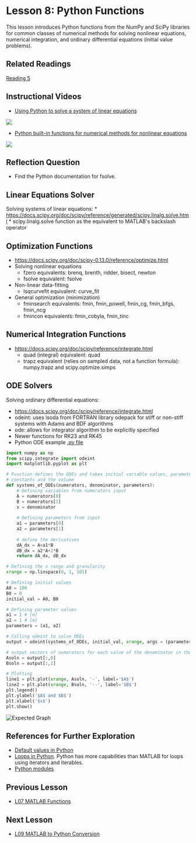 # **Lesson 8: Python Functions**

This lesson introduces Python functions from the NumPy and SciPy libraries for common classes of numerical methods for solving nonlinear equations, numerical integration, and ordinary differential equations (initial value problems).

## **Related Readings**
[Reading 5](https://github.com/ashleefv/ApplNumComp/blob/master/RecommendedReading.md#reading-5)

## **Instructional Videos**
* [Using Python to solve a system of linear equations](https://www.youtube.com/watch?v=g2aX77LAc0o&feature=emb_title&ab_channel=AshleeN.FordVersypt)

[![](http://img.youtube.com/vi/g2aX77LAc0o/0.jpg)](http://www.youtube.com/watch?v=g2aX77LAc0o "")
* [Python built-in functions for numerical methods for nonlinear equations](https://www.youtube.com/watch?v=nnCDaHCulAU&feature=emb_title&ab_channel=APMonitor.com)

[![](http://img.youtube.com/vi/nnCDaHCulAU/0.jpg)](http://www.youtube.com/watch?v=nnCDaHCulAU "")

## **Reflection Question**
* Find the Python documentation for fsolve.
 
## **Linear Equations Solver**
Solving systems of linear equations:
    * https://docs.scipy.org/doc/scipy/reference/generated/scipy.linalg.solve.html
    * scipy.linalg.solve function as the equivalent to MATLAB's backslash operator

## **Optimization Functions**
* https://docs.scipy.org/doc/scipy-0.13.0/reference/optimize.html
* Solving nonlinear equations
   * fzero equivalents: brenq, brenth, ridder, bisect, newton
   * fsolve equivalent: fsolve
* Non-linear data-fitting
   * lsqcurvefit equivalent: curve_fit
* General optimization (minimization)
   * fminsearch equivalents: fmin, fmin_powell, fmin_cg, fmin_bfgs, fmin_ncg
   * fmincon equivalents: fmin_cobyla, fmin_tinc

## **Numerical Integration Functions**
*  https://docs.scipy.org/doc/scipy/reference/integrate.html
    * quad (integral) equivalent: quad
    * trapz equivalent (relies on sampled data, not a function formula): numpy.trapz and scipy.optimize.simps

## **ODE Solvers**
Solving ordinary differential equations: 
* https://docs.scipy.org/doc/scipy/reference/integrate.html
* odeint: uses lsoda from FORTRAN library odepack for stiff or non-stiff systems with Adams and BDF algorithms
* ode: allows for integrator algorithm to be explicitly specified
* Newer functions for RK23 and RK45
* Python ODE example [.py file](/CHEclassFa20/In%20Class%20Problem%20Solutions/Python/L9_odeint_example.py)
```Python
import numpy as np
from scipy.integrate import odeint
import matplotlib.pyplot as plt

# Function defines the ODEs and takes initial variable values, parameter 
# constants and the volume
def systems_of_ODEs(numerators, denominator, parameters):
    # Defining variables from numerators input
    A = numerators[0]
    B = numerators[1]
    x = denominator
  
    # Defining parameters from input
    a1 = parameters[0]
    a2 = parameters[1]
    
    # define the derivatives
    dA_dx = A+a1*B
    dB_dx = a2*A+2*B
    return dA_dx, dB_dx

# Defining the x range and granularity
xrange = np.linspace(0, 1, 101)

# Defining initial values
A0 = 100 
B0 = 0   
initial_val = A0, B0

# Defining parameter values
a1 = 1 # [m]
a2 = 1 # [m]
parameters = (a1, a2)

# Calling odeint to solve ODEs
output = odeint(systems_of_ODEs, initial_val, xrange, args = (parameters,)   )

# output vectors of numerators for each value of the denominator in the xrange
Asoln = output[:,0]
Bsoln = output[:,1]

# Plotting
line1 = plt.plot(xrange, Asoln, '-', label='$A$')
line2 = plt.plot(xrange, Bsoln, '--', label='$B$')
plt.legend()
plt.ylabel('$A$ and $B$')
plt.xlabel('$x$')
plt.show()
```
![Expected Graph](/Lesson_images/figure_L8.png)

## **References for Further Exploration**
* [Default values in Python](https://docs.python.org/3.7/tutorial/controlflow.html#more-on-defining-functions)
* [Loops in Python](https://www.codementor.io/@sheena/python-generators-and-iterators-du1082iua). Python has more capabilities than MATLAB for loops using iterators and iterables.
* [Python modules](https://docs.python.org/3/tutorial/modules.html)


## **Previous Lesson**
 * [L07 MATLAB Functions](/L07%20MATLAB%20Functions.md)

## **Next Lesson**
 * [L09 MATLAB to Python Conversion](/L09%20MATLAB%20to%20Python%20Conversion.md)
